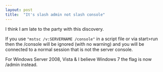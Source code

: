 ```yaml
---
layout: post
title:  "It's slash admin not slash console"
---
```


I think I am late to the party with this discovery. 

If you use `"mstsc /v:SERVERNAME /console"` in a script file or via start>run then the /console will be ignored (with no warning) and you will be connected to a normal session that is not the server console.

For Windows Server 2008, Vista & I believe Windows 7 the flag is now /admin instead.